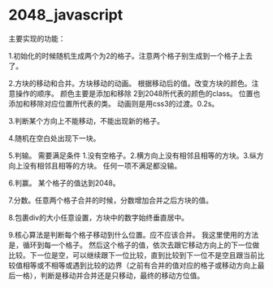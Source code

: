 # 2048_javascript
主要实现的功能：

1.初始化的时候随机生成两个为2的格子。注意两个格子别生成到一个格子上去了。     

2.方块的移动和合并。方块移动的动画。 根据移动后的值。改变方块的颜色。注意操作的顺序。   颜色主要是添加和移除 2到2048所代表的颜色的class。 位置也添加和移除对应位置所代表的类。  动画则是用css3的过渡。0.2s。

3.判断某个方向上不能移动，不能出现新的格子。

4.随机在空白处出现下一块。 

5.判输。 需要满足条件 1.没有空格子。2.横方向上没有相邻且相等的方块。3.纵方向上没有相邻且相等的方块。  任何一项不满足都没输。 

6.判赢。 某个格子的值达到2048。

7.分数。任意两个格子合并的时候，分数增加合并之后方块的值。

8.包裹div的大小任意设置，方块中的数字始终垂直居中。

9.核心算法是判断每个格子移动到什么位置。应不应该合并。
我这里使用的方法是，循环到每一个格子。  然后这个格子的值，依次去跟它移动方向上的下一位做比较。下一位是空，可以继续跟下一位比较，直到比较到下一位不是空且跟当前比较值相等或不相等或遇到比较的边界（之前有合并的值对应的格子或移动方向上最后一格），判断是移动并合并还是只移动，最终的移动方位值。
